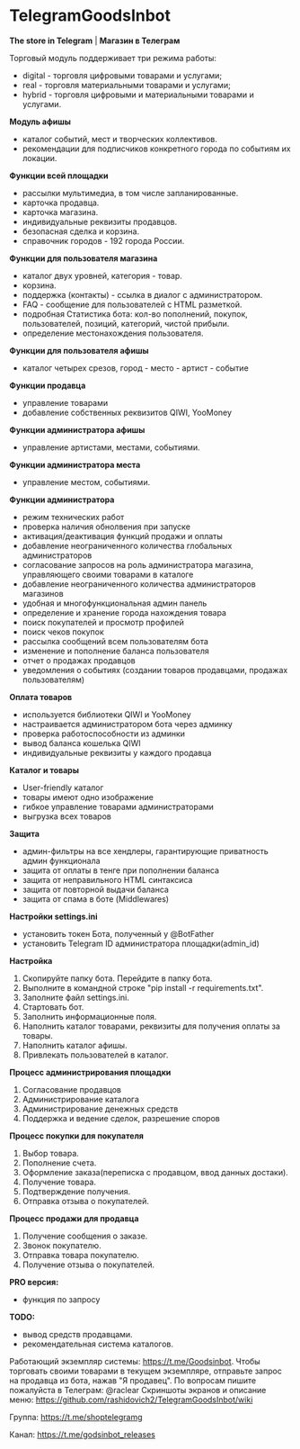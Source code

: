 # TelegramGoodsInbot
**The store in Telegram** |
**Магазин в Телеграм**

Торговый модуль поддерживает три режима работы:
- digital - торговля цифровыми товарами и услугами;
- real - торговля материальными товарами и услугами;
- hybrid - торговля цифровыми и материальными товарами и услугами.


**Модуль афишы**
- каталог событий, мест и творческих коллективов.
- рекомендации для подписчиков конкретного города по событиям их локации.


**Функции всей площадки**
- рассылки мультимедиа, в том числе запланированные.
- карточка продавца.
- карточка магазина.
- индивидуальные реквизиты продавцов.
- безопасная сделка и корзина.
- справочник городов - 192 города России.


**Функции для пользователя магазина**
- каталог двух уровней, категория - товар.
- корзина.
- поддержка (контакты) - ссылка в диалог с администратором.
- FAQ - сообщение для пользователей с HTML разметкой.
- подробная Статистика бота: кол-во пополнений, покупок, пользователей, позиций, категорий, чистой прибыли.
- определение местонахождения пользователя.


**Функции для пользователя афишы**
- каталог четырех срезов, город - место - артист - событие


**Функции продавца**
- управление товарами
- добавление собственных реквизитов QIWI, YooMoney


**Функции администратора афишы**
- управление артистами, местами, событиями.


**Функции администратора места**
- управление местом, событиями.


**Функции администратора**
- режим технических работ
- проверка наличия обнолвения при запуске
- активация/деактивация функций продажи и оплаты
- добавление неограниченного количества глобальных администраторов
- согласование запросов на роль администратора магазина, управляющего своими товарами в каталоге
- добавление неограниченного количества администраторов магазинов
- удобная и многофункциональная админ панель
- определение и хранение города нахождения товара
- поиск покупателей и просмотр профилей
- поиск чеков покупок
- рассылка сообщений всем пользователям бота
- изменение и пополнение баланса пользователя
- отчет о продажах продавцов
- уведомления о событиях (создании товаров продавцами, продажах пользователям)


**Оплата товаров**
- используется библиотеки QIWI и YooMoney
- настраивается администратором бота через админку
- проверка работоспособности из админки
- вывод баланса кошелька QIWI
- индивидуальные реквизиты у каждого продавца


**Каталог и товары**
- User-friendly каталог
- товары имеют одно изображение
- гибкое управление товарами администраторами
- выгрузка всех товаров


**Защита**
- админ-фильтры на все хендлеры, гарантирующие приватность админ функционала
- защита от оплаты в тенге при пополнении баланса
- защита от неправильного HTML синтаксиса
- защита от повторной выдачи баланса
- защита от спама в боте (Middlewares)


**Настройки settings.ini**
- установить токен Бота, полученный у @BotFather
- установить Telegram ID администратора площадки(admin_id)


**Настройка**
1. Скопируйте папку бота. Перейдите в папку бота.
2. Выполните в командной строке "pip install -r requirements.txt".
3. Заполните файл settings.ini.
4. Стартовать бот. 
5. Заполнить информационные поля. 
6. Наполнить каталог товарами, реквизиты для получения оплаты за товары.
7. Наполнить каталог афишы.
8. Привлекать пользователей в каталог.


**Процесс администрирования площадки**
1. Согласование продавцов
2. Администрирование каталога
3. Администрирование денежных средств
4. Поддержка и ведение сделок, разрешение споров


**Процесс покупки для покупателя**
1. Выбор товара. 
2. Пополнение счета.
3. Оформление заказа(переписка с продавцом, ввод данных достаки). 
4. Получение товара. 
5. Подтверждение получения.
6. Отправка отзыва о покупателей.


**Процесс продажи для продавца**
1. Получение сообщения о заказе. 
2. Звонок покупателю. 
3. Отправка товара покупателю.
4. Получение отзыва о покупателей.


**PRO версия:**
- функция по запросу

**TODO:**
- вывод средств продавцами.
- рекомендательная система каталогов.

Работающий экземпляр системы: https://t.me/Goodsinbot.
Чтобы торговать своими товарами в текущем экземпляре, 
отправьте запрос на продавца из бота, нажав "Я продавец". 
По вопросам пишите пожалуйста в Телеграм: @raclear
Скриншоты экранов и описание меню: 
https://github.com/rashidovich2/TelegramGoodsInbot/wiki

Группа: https://t.me/shoptelegramg

Канал: https://t.me/godsinbot_releases

